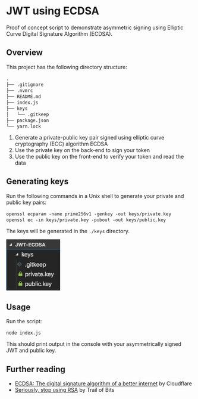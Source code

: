 # JWT using ECDSA

Proof of concept script to demonstrate asymmetric signing using Elliptic Curve Digital Signature Algorithm (ECDSA).


## Overview

This project has the following directory structure:

```
.
├── .gitignore
├── .nvmrc
├── README.md
├── index.js
├── keys
│   └── .gitkeep
├── package.json
└── yarn.lock
```

1. Generate a private-public key pair signed using elliptic curve cryptography (ECC) algorithm ECDSA
2. Use the private key on the back-end to sign your token
3. Use the public key on the front-end to verify your token and read the data


## Generating keys

Run the following commands in a Unix shell to generate your private and public key pairs:

    openssl ecparam -name prime256v1 -genkey -out keys/private.key
    openssl ec -in keys/private.key -pubout -out keys/public.key

The keys will be generated in the `./keys` directory.

![](screenshot-output.png)


## Usage

Run the script:

    node index.js

This should print output in the console with your asymmetrically signed JWT and public key.


## Further reading

- [ECDSA: The digital signature algorithm of a better internet](https://blog.cloudflare.com/ecdsa-the-digital-signature-algorithm-of-a-better-internet/) by Cloudflare
- [Seriously, stop using RSA](https://blog.trailofbits.com/2019/07/08/fuck-rsa/) by Trail of Bits
